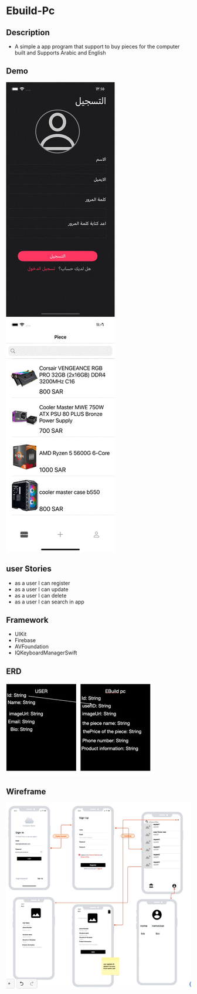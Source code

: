 # Ebuild-Pc


## Description

- A simple a app program that support to buy pieces for the computer built and Supports Arabic and English

## Demo

![](dark.gif)
![](light.gif)

## user Stories 

- as a user I can register
- as a user I can update
- as a user I can delete
- as a user I can search in app

## Framework
- UIKit
- Firebase
- AVFoundation
- IQKeyboardManagerSwift
## ERD

![](erd.png)

## Wireframe

![](Wireframe.png)
